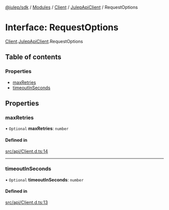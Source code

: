 [@julep/sdk](../README.md) / [Modules](../modules.md) / [Client](../modules/Client.md) / [JulepApiClient](../modules/Client.JulepApiClient.md) / RequestOptions

# Interface: RequestOptions

[Client](../modules/Client.md).[JulepApiClient](../modules/Client.JulepApiClient.md).RequestOptions

## Table of contents

### Properties

- [maxRetries](Client.JulepApiClient.RequestOptions.md#maxretries)
- [timeoutInSeconds](Client.JulepApiClient.RequestOptions.md#timeoutinseconds)

## Properties

### maxRetries

• `Optional` **maxRetries**: `number`

#### Defined in

[src/api/Client.d.ts:14](https://github.com/julep-ai/samantha-monorepo/blob/9aefd53/sdks/js/src/api/Client.d.ts#L14)

___

### timeoutInSeconds

• `Optional` **timeoutInSeconds**: `number`

#### Defined in

[src/api/Client.d.ts:13](https://github.com/julep-ai/samantha-monorepo/blob/9aefd53/sdks/js/src/api/Client.d.ts#L13)
